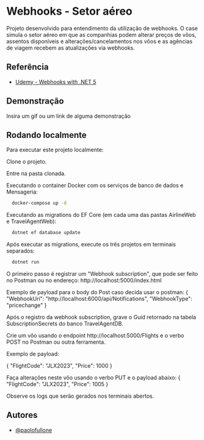 
# Webhooks - Setor aéreo

Projeto desenvolvido para entendimento da utilização de webhooks. O case simula o setor aéreo em que as companhias podem alterar preços de vôos, assentos disponíveis e alterações/cancelamentos nos vôos e as agências de viagem recebem as atualizações via webhooks.


## Referência

 - [Udemy - Webhooks with .NET 5](https://www.udemy.com/course/webhooks-with-dotnet-5/)


## Demonstração

Insira um gif ou um link de alguma demonstração


## Rodando localmente

Para executar este projeto localmente:

Clone o projeto.

Entre na pasta clonada.

Executando o container Docker com os serviços de banco de dados e Mensageria:
```bash
  docker-compose up -d
```

Executando as migrations do EF Core (em cada uma das pastas AirlineWeb e TravelAgentWeb):
```bash
  dotnet ef database update
```

Após executar as migrations, execute os três projetos em terminais separados:
```bash
  dotnet run
```

O primeiro passo é registrar um "Webhook subscription", que pode ser feito no Postman ou no endereço:
http://localhost:5000/index.html

Exemplo de payload para o body do Post caso decida usar o postman:
{
    "WebhookUri": "http://localhost:6000/api/Notifications",
    "WebhookType": "pricechange"
}

Após o registro da webhook subscription, grave o Guid retornado na tabela SubscriptionSecrets do banco TravelAgentDB.

Crie um vôo usando o endpoint http://localhost:5000/Flights e o verbo POST no Postman ou outra ferramenta.

Exemplo de payload:

{
    "FlightCode": "JLX2023",
    "Price": 1000
}

Faça alterações neste vôo usando o verbo PUT e o payload abaixo:
{
    "FlightCode": "JLX2023",
    "Price": 1005
}

Observe os logs que serão gerados nos terminais abertos.
## Autores

- [@paolofullone](https://www.linkedin.com/in/paolofullone)

